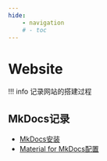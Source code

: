 ```yaml
---
hide:
    - navigation
    # - toc
---
```

# Website

!!! info
    记录网站的搭建过程

## MkDocs记录
+ [MkDocs安装](.\MkDocs\mkdocs.md)
+ [Material for MkDocs配置](.\MkDocs\mkdocs-material\index.md)